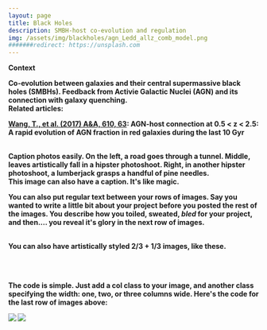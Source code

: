 ```yaml
---
layout: page
title: Black Holes
description: SMBH-host co-evolution and regulation
img: /assets/img/blackholes/agn_Ledd_allz_comb_model.png
#######redirect: https://unsplash.com
---
```



<strong>Context<strong>
	
Co-evolution between galaxies and their central supermassive black holes (SMBHs).
Feedback from Activie Galactic Nuclei (AGN) and its connection with galaxy quenching.	
<strong>Related articles:<strong>

<a href="https://ui.adsabs.harvard.edu/abs/2017A%26A...601A..63W/abstract">Wang, T., et al. (2017) A&A, 610, 63</a>: AGN-host connection at 0.5 < z < 2.5: A rapid evolution of AGN fraction in red galaxies during the last 10 Gyr
<br/>



<div class="img_row">
    <img class="col one left" src="{{ site.baseurl }}/assets/img/1.jpg" alt="" title="example image"/>
    <img class="col one left" src="{{ site.baseurl }}/assets/img/2.jpg" alt="" title="example image"/>
    <img class="col one left" src="{{ site.baseurl }}/assets/img/3.jpg" alt="" title="example image"/>
</div>
<div class="col three caption">
    Caption photos easily. On the left, a road goes through a tunnel. Middle, leaves artistically fall in a hipster photoshoot. Right, in another hipster photoshoot, a lumberjack grasps a handful of pine needles.
</div>
<div class="img_row">
    <img class="col three left" src="{{ site.baseurl }}/assets/img/5.jpg" alt="" title="example image"/>
</div>
<div class="col three caption">
    This image can also have a caption. It's like magic.
</div>

You can also put regular text between your rows of images. Say you wanted to write a little bit about your project before you posted the rest of the images. You describe how you toiled, sweated, *bled* for your project, and then.... you reveal it's glory in the next row of images.


<div class="img_row">
    <img class="col two left" src="{{ site.baseurl }}/assets/img/6.jpg" alt="" title="example image"/>
    <img class="col one left" src="{{ site.baseurl }}/assets/img/11.jpg" alt="" title="example image"/>
</div>
<div class="col three caption">
    You can also have artistically styled 2/3 + 1/3 images, like these.
</div>


<br/><br/>


The code is simple. Just add a col class to your image, and another class specifying the width: one, two, or three columns wide. Here's the code for the last row of images above:

<div class="img_row">
    <img class="col two left" src="/img/6.jpg"/>
    <img class="col one left" src="/img/11.jpg"/>
</div>
